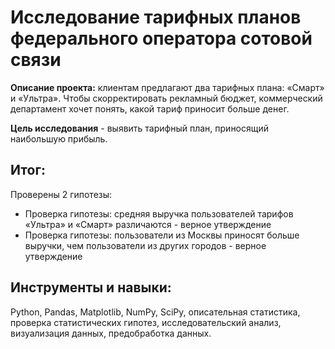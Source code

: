# Исследование тарифных планов федерального оператора сотовой связи

**Описание проекта:** клиентам предлагают два тарифных плана: «Смарт» и «Ультра». Чтобы скорректировать рекламный бюджет, коммерческий департамент хочет понять, какой тариф приносит больше денег.

**Цель исследования** - выявить тарифный план, приносящий наибольшую прибыль.

## Итог:
Проверены 2 гипотезы: 
* Проверка гипотезы: средняя выручка пользователей тарифов «Ультра» и «Смарт» различаются - верное утверждение
* Проверка гипотезы: пользователи из Москвы приносят больше выручки, чем пользователи из других городов - верное утверждение

## Инструменты и навыки:
 Python, Pandas, Matplotlib, NumPy, SciPy, описательная статистика, проверка статистических гипотез, исследовательский анализ, визуализация данных, предобработка данных.
